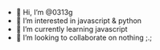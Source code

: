 - 👋 Hi, I’m @0313g
- 👀 I’m interested in javascript & python
- 🌱 I’m currently learning javascript
- 💞️ I’m looking to collaborate on nothing ;.;

<!---
0313g/0313g is a ✨ special ✨ repository because its `README.md` (this file) appears on your GitHub profile.
You can click the Preview link to take a look at your changes.
--->
